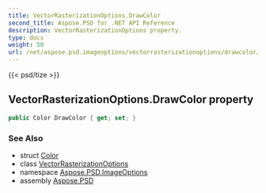 ```yaml
---
title: VectorRasterizationOptions.DrawColor
second_title: Aspose.PSD for .NET API Reference
description: VectorRasterizationOptions property. 
type: docs
weight: 50
url: /net/aspose.psd.imageoptions/vectorrasterizationoptions/drawcolor/
---
```

{{< psd/tize >}}
## VectorRasterizationOptions.DrawColor property

```csharp
public Color DrawColor { get; set; }
```

### See Also

* struct [Color](../../../aspose.psd/color/)
* class [VectorRasterizationOptions](../)
* namespace [Aspose.PSD.ImageOptions](../../vectorrasterizationoptions/)
* assembly [Aspose.PSD](../../../)


